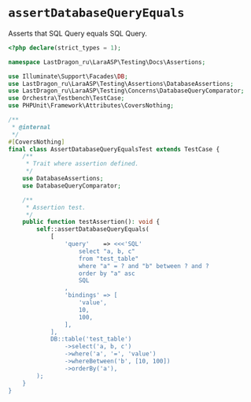 # `assertDatabaseQueryEquals`

Asserts that SQL Query equals SQL Query.

[include:example]: ./AssertDatabaseQueryEqualsTest.php
[//]: # (start: 65d62248ad4d9d80f20c4988a5dfc7a946864fb5d63547ccee2b721b84c9b46f)
[//]: # (warning: Generated automatically. Do not edit.)

```php
<?php declare(strict_types = 1);

namespace LastDragon_ru\LaraASP\Testing\Docs\Assertions;

use Illuminate\Support\Facades\DB;
use LastDragon_ru\LaraASP\Testing\Assertions\DatabaseAssertions;
use LastDragon_ru\LaraASP\Testing\Concerns\DatabaseQueryComparator;
use Orchestra\Testbench\TestCase;
use PHPUnit\Framework\Attributes\CoversNothing;

/**
 * @internal
 */
#[CoversNothing]
final class AssertDatabaseQueryEqualsTest extends TestCase {
    /**
     * Trait where assertion defined.
     */
    use DatabaseAssertions;
    use DatabaseQueryComparator;

    /**
     * Assertion test.
     */
    public function testAssertion(): void {
        self::assertDatabaseQueryEquals(
            [
                'query'    => <<<'SQL'
                    select "a, b, c"
                    from "test_table"
                    where "a" = ? and "b" between ? and ?
                    order by "a" asc
                    SQL
                ,
                'bindings' => [
                    'value',
                    10,
                    100,
                ],
            ],
            DB::table('test_table')
                ->select('a, b, c')
                ->where('a', '=', 'value')
                ->whereBetween('b', [10, 100])
                ->orderBy('a'),
        );
    }
}
```

[//]: # (end: 65d62248ad4d9d80f20c4988a5dfc7a946864fb5d63547ccee2b721b84c9b46f)
